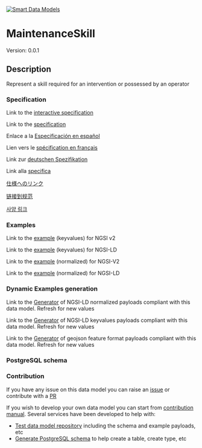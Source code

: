 [![Smart Data Models](https://smartdatamodels.org/wp-content/uploads/2022/01/SmartDataModels_logo.png "Logo")](https://smartdatamodels.org)
# MaintenanceSkill
Version: 0.0.1

## Description 

Represent a skill required for an intervention or possessed by an operator
### Specification

Link to the [interactive specification](https://swagger.lab.fiware.org/?url=https://smart-data-models.github.io/dataModel.PredictiveMaintenance/MaintenanceSkill/swagger.yaml)

Link to the [specification](https://github.com/smart-data-models/dataModel.PredictiveMaintenance/blob/master/MaintenanceSkill/doc/spec.md)

Enlace a la [Especificación en español](https://github.com/smart-data-models/dataModel.PredictiveMaintenance/blob/master/MaintenanceSkill/doc/spec_ES.md)

Lien vers le [spécification en français](https://github.com/smart-data-models/dataModel.PredictiveMaintenance/blob/master/MaintenanceSkill/doc/spec_FR.md)

Link zur [deutschen Spezifikation](https://github.com/smart-data-models/dataModel.PredictiveMaintenance/blob/master/MaintenanceSkill/doc/spec_DE.md)

Link alla [specifica](https://github.com/smart-data-models/dataModel.PredictiveMaintenance/blob/master/MaintenanceSkill/doc/spec_IT.md)

[仕様へのリンク](https://github.com/smart-data-models/dataModel.PredictiveMaintenance/blob/master/MaintenanceSkill/doc/spec_JA.md)

[链接到规范](https://github.com/smart-data-models/dataModel.PredictiveMaintenance/blob/master/MaintenanceSkill/doc/spec_ZH.md)

[사양 링크](https://github.com/smart-data-models/dataModel.PredictiveMaintenance/blob/master/MaintenanceSkill/doc/spec_KO.md)
### Examples

Link to the [example](https://smart-data-models.github.io/dataModel.PredictiveMaintenance/MaintenanceSkill/examples/example.json) (keyvalues) for NGSI v2

Link to the [example](https://smart-data-models.github.io/dataModel.PredictiveMaintenance/MaintenanceSkill/examples/example.jsonld) (keyvalues) for NGSI-LD

Link to the [example](https://smart-data-models.github.io/dataModel.PredictiveMaintenance/MaintenanceSkill/examples/example-normalized.json) (normalized) for NGSI-V2

Link to the [example](https://smart-data-models.github.io/dataModel.PredictiveMaintenance/MaintenanceSkill/examples/example-normalized.jsonld) (normalized) for NGSI-LD
### Dynamic Examples generation

Link to the [Generator](https://smartdatamodels.org/extra/ngsi-ld_generator.php?schemaUrl=https://raw.githubusercontent.com/smart-data-models/dataModel.PredictiveMaintenance/master/MaintenanceSkill/schema.json&email=info@smartdatamodels.org) of NGSI-LD normalized payloads compliant with this data model. Refresh for new values

Link to the [Generator](https://smartdatamodels.org/extra/ngsi-ld_generator_keyvalues.php?schemaUrl=https://raw.githubusercontent.com/smart-data-models/dataModel.PredictiveMaintenance/master/MaintenanceSkill/schema.json&email=info@smartdatamodels.org) of NGSI-LD keyvalues payloads compliant with this data model. Refresh for new values

Link to the [Generator](https://smartdatamodels.org/extra/geojson_features_generator.php?schemaUrl=https://raw.githubusercontent.com/smart-data-models/dataModel.PredictiveMaintenance/master/MaintenanceSkill/schema.json&email=info@smartdatamodels.org) of geojson feature format payloads compliant with this data model. Refresh for new values
### PostgreSQL schema
### Contribution

 If you have any issue on this data model you can raise an [issue](https://github.com/smart-data-models/dataModel.PredictiveMaintenance/issues)  or contribute with a [PR](https://github.com/smart-data-models/dataModel.PredictiveMaintenance/pulls)

 If you wish to develop your own data model you can start from [contribution manual](https://bit.ly/contribution_manual). Several services have been developed to help with: 
 - [Test data model repository](https://smartdatamodels.org/index.php/data-models-contribution-api/) including the schema and example payloads, etc
 - [Generate PostgreSQL schema](https://smartdatamodels.org/index.php/sql-service/) to help create a table, create type, etc